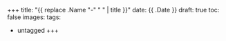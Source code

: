 +++
title: "{{ replace .Name "-" " " | title }}"
date: {{ .Date }}
draft: true
toc: false
images:
tags: 
  - untagged
+++

